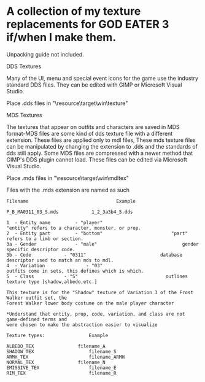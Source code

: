 # A collection of my texture replacements for GOD EATER 3 if/when I make them.
Unpacking guide not included.


DDS Textures

Many of the UI, menu and special event icons for the game use the industry standard DDS files. 
They can be edited with GIMP or Microsoft Visual Studio.

Place .dds files in "\resource\target\win\texture"

MDS Textures

The textures that appear on outfits and characters are saved in MDS format-MDS files are some
kind of dds texture file with a different extension. These files are applied only to mdl files,
These mds texture files can be manipulated by changing the extension to .dds and the standards of dds 
still apply. Some MDS files are compressed with a newer method that GIMP's DDS plugin cannot load.
These files can be edited via Microsoft Visual Studio.

Place .mds files in "\resource\target\win\mdltex"

Files with the .mds extension are named as such

	Filename                                Example
	
	P_B_MA0311_03_S.mds		       1_2_3a3b4_5.dds	

	1  - Entity name 		 - "player"	                        	"entity" refers to a character, monster, or prop.
	2  - Entity part		 - "bottom"		              	 	"part" refers to a limb or section.
	3a - Gender 			 - "male" 		              	        gender specific descriptor code.
	3b - Code			 - "0311"			                database descriptor used to match an mds to mdl.
	4  - Variation   	         - "03"				                outfits come in sets, this defines which is which.
	5  - Class	 		 - "S"				                  outlines texture type [shadow,albedo,etc.]
	
	This texture is for the "Shadow" texture of Variation 3 of the Frost Walker outfit set, the 
	Forest Walker lower body costume on the male player character
	
	*Understand that entity, prop, code, variation, and class are not game-defined terms and 
	were chosen to make the abstraction easier to visualize
	
	Texture types:                Example
 
	ALBEDO_TEX	              filename_A
	SHADOW_TEX                    filename_S
	ARMH_TEX                      filename_ARMH
	NORMAL_TEX	              filename_N
	EMISSIVE_TEX                  filename_E
	RIM_TEX	                      filename_R

